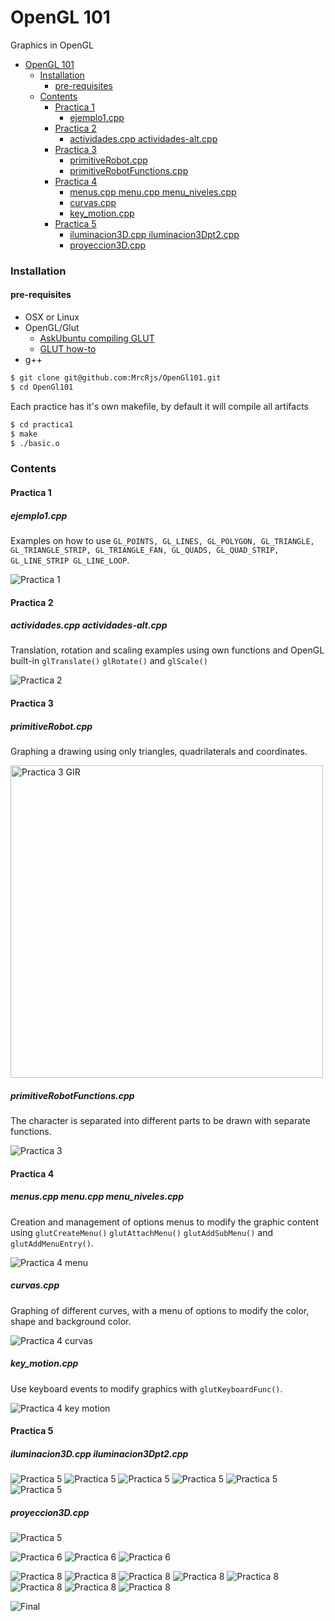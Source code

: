 OpenGL 101
============

Graphics in OpenGL

* [OpenGL 101](#opengl-101)
     * [Installation](#installation)
        * [pre-requisites](#pre-requisites)
     * [Contents](#contents)
        * [Practica 1](#practica-1)
           * [ejemplo1.cpp](#ejemplo1cpp)
        * [Practica 2](#practica-2)
           * [actividades.cpp actividades-alt.cpp](#actividadescpp-actividades-altcpp)
        * [Practica 3](#practica-3)
           * [primitiveRobot.cpp](#primitiverobotcpp)
           * [primitiveRobotFunctions.cpp](#primitiverobotfunctionscpp)
        * [Practica 4](#practica-4)
           * [menus.cpp menu.cpp menu_niveles.cpp](#menuscpp-menucpp-menu_nivelescpp)
           * [curvas.cpp](#curvascpp)
           * [key_motion.cpp](#key_motioncpp)
        * [Practica 5](#practica-5)
           * [iluminacion3D.cpp iluminacion3Dpt2.cpp](#iluminacion3dcpp-iluminacion3dpt2cpp)
           * [proyeccion3D.cpp](#proyeccion3dcpp)


### Installation

#### pre-requisites

- OSX or Linux
- OpenGL/Glut
    - [AskUbuntu compiling GLUT](https://askubuntu.com/a/937531/907214)
    - [GLUT how-to](https://web.eecs.umich.edu/~sugih/courses/eecs487/glut-howto/)
- g++
 
```bash
$ git clone git@github.com:MrcRjs/OpenGl101.git
$ cd OpenGl101
```
 

Each practice has it's own makefile, by default it will compile all artifacts

```bash
$ cd practica1
$ make
$ ./basic.o
```

### Contents

#### Practica 1

##### ejemplo1.cpp

Examples on how to use `GL_POINTS, GL_LINES, GL_POLYGON, GL_TRIANGLE, GL_TRIANGLE_STRIP,
GL_TRIANGLE_FAN, GL_QUADS, GL_QUAD_STRIP, GL_LINE_STRIP GL_LINE_LOOP`.

![Practica 1](./img/p1_01.png)


#### Practica 2

##### actividades.cpp actividades-alt.cpp

Translation, rotation and scaling examples using own functions
and OpenGL built-in `glTranslate()` `glRotate()` and `glScale()` 

![Practica 2](./img/p2_01.png)

#### Practica 3

##### primitiveRobot.cpp

Graphing a drawing using only triangles, quadrilaterals and coordinates.

<img alt="Practica 3 GIR" src="/img/gir.jpg" height="500"/>

##### primitiveRobotFunctions.cpp

The character is separated into different parts to be drawn with separate functions.

![Practica 3](./img/p3_01.png)

#### Practica 4

##### menus.cpp menu.cpp menu_niveles.cpp

Creation and management of options menus to modify the graphic content using `glutCreateMenu()` `glutAttachMenu()` `glutAddSubMenu()` and `glutAddMenuEntry()`.

![Practica 4 menu](./img/p4_01.png)

##### curvas.cpp

Graphing of different curves, with a menu of options to modify the color, shape and background color.

![Practica 4 curvas](./img/p4_02.png)

##### key_motion.cpp

Use keyboard events to modify graphics with `glutKeyboardFunc()`.

![Practica 4 key motion](./img/p4_03.png)

#### Practica 5

##### iluminacion3D.cpp iluminacion3Dpt2.cpp 

![Practica 5](./img/p5_01.png)
![Practica 5](./img/p5_02.png)
![Practica 5](./img/p5_04.png)
![Practica 5](./img/p5_06.png)
![Practica 5](./img/p5_03.png)
![Practica 5](./img/p5_07.png)

##### proyeccion3D.cpp
![Practica 5](./img/p5_09.png)

![Practica 6](./img/p6_01.png)
![Practica 6](./img/p6_02.png)
![Practica 6](./img/p6_03.png)

![Practica 8](./img/p8_01.png)
![Practica 8](./img/p8_02.png)
![Practica 8](./img/p8_03.png)
![Practica 8](./img/p8_04.png)
![Practica 8](./img/p8_05.png)
![Practica 8](./img/p8_07.png)
![Practica 8](./img/p8_08.png)
![Practica 8](./img/p8_09.png)

![Final](./img/final.jpeg)
